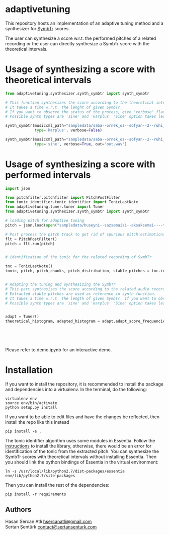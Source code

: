 # adaptivetuning
This repository hosts an implementation of an adaptive tuning method and a synthesizer for [SymbTr](https://github.com/MTG/SymbTr) scores.

The user can synthesize a score w.r.t. the performed pitches of a related recording or the user can directly synthesize a SymbTr score with the theoretical intervals.

Usage of synthesizing a score with theoretical intervals
=======
```python
from adaptivetuning.synthesizer.synth_symbtr import synth_symbtr

# This function synthesizes the score according to the theoretical intervals.
# It takes a time w.r.t. the lenght of given SymbTr. 
# If you want to observe the status of the process, give "verbose" flag as true.
# Possible synth types are 'sine' and 'karplus' 'Sine' option takes less time.

synth_symbtr(musicxml_path="sampledata/saba--ornek_oz--sofyan--2--ruhi_ayangil/saba--ornek_oz--sofyan--2--ruhi_ayangil.xml",
             type='karplus', verbose=False)

synth_symbtr(musicxml_path="sampledata/saba--ornek_oz--sofyan--2--ruhi_ayangil/saba--ornek_oz--sofyan--2--ruhi_ayangil.xml",
             type='sine', verbose=True, out='out.wav')
```

Usage of synthesizing a score with performed intervals
=======
```python
import json

from pitchfilter.pitchfilter import PitchPostFilter
from tonic_identifier.tonic_identifier import TonicLastNote
from adaptivetuning.tuner.tuner import Tuner
from adaptivetuning.synthesizer.synth_symbtr import synth_symbtr

# loading pitch for adaptive tuning
pitch = json.load(open("sampledata/huseyni--sazsemaisi--aksaksemai----tatyos_efendi/8b8d697b-cad9-446e-ad19-5e85a36aa253.json", 'r'))['pitch']

# Post process the pitch track to get rid of spurious pitch estimations and correct octave errors
flt = PitchPostFilter()
pitch = flt.run(pitch)


# identification of the tonic for the related recording of SymbTr

tnc = TonicLastNote()
tonic, pitch, pitch_chunks, pitch_distribution, stable_pitches = tnc.identify(pitch)


# Adapting the tuning and synthesizing the SymbTr
# This part synthesizes the score according to the related audio recording. 
# Extracted stable pitches are used as reference in synth function.
# It takes a time w.r.t. the length of given SymbTr. If you want to obseve the status of the process, give "verbose" flag as true.
# Possible synth types are 'sine' and 'karplus' 'Sine' option takes less time.


adapt = Tuner()
theoretical_histogram, adapted_histogram = adapt.adapt_score_frequencies(musicxml_path="sampledata/huseyni--sazsemaisi--aksaksemai----tatyos_efendi/huseyni--sazsemaisi--aksaksemai----tatyos_efendi.xml",
                                                                         performed_tonic=tonic['value'],
                                                                         stable_pitches=stable_pitches,
                                                                         type='karplus',
                                                                         verbose=False)
```

Please refer to demo.ipynb for an interactive demo.

Installation
============

If you want to install the repository, it is recommended to install the package and dependencies into a virtualenv. In the terminal, do the following:

    virtualenv env
    source env/bin/activate
    python setup.py install

If you want to be able to edit files and have the changes be reflected, then install the repo like this instead

    pip install -e .

The tonic identifier algorithm uses some modules in Essentia. 
Follow the [instructions](essentia.upf.edu/documentation/installing.html) to install the library, otherwise, there would be an error for identification of the tonic from the extracted pitch.
You can synthesize the SymbTr scores with theoretical intervals without installing Essentia.
Then you should link the python bindings of Essentia in the virtual environment:

    ln -s /usr/local/lib/python2.7/dist-packages/essentia env/lib/python2.7/site-packages

Then you can install the rest of the dependencies:

    pip install -r requirements

Authors
-------
Hasan Sercan Atlı	hsercanatli@gmail.com  
Sertan Şentürk		contact@sertansenturk.com
